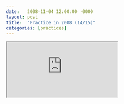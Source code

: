 ```yaml
---
date:   2008-11-04 12:00:00 -0000
layout: post
title:  "Practice in 2008 (14/15)"
categories: [practices]
---
```

<iframe src="https://www.youtube.com/embed/-libsVEl3BA?rel=0" allowfullscreen="allowfullscreen"></iframe>
